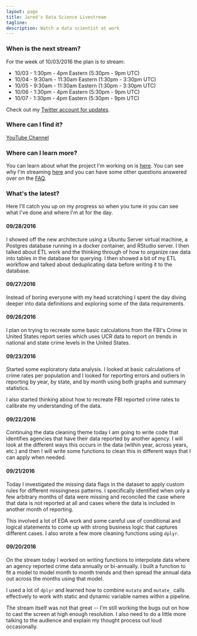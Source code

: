 ```yaml
---
layout: page
title: Jared's Data Science Livestream
tagline:
description: Watch a data scientist at work
---
```


### When is the next stream?

For the week of 10/03/2016 the plan is to stream:

- 10/03 - 1:30pm - 4pm Eastern (5:30pm - 9pm UTC)
- 10/04 - 9:30am - 11:30am Eastern (1:30pm - 3:30pm UTC)
- 10/05 - 9:30am - 11:30am Eastern (1:30pm - 3:30pm UTC)
- 10/06 - 1:30pm - 4pm Eastern (5:30pm - 9pm UTC)
- 10/07 - 1:30pm - 4pm Eastern (5:30pm - 9pm UTC)

Check out my [Twitter account for updates](http://www.twitter.com/jknowles).

### Where can I find it?
[YouTube Channel](https://www.youtube.com/user/debatemanjk)

### Where can I learn more?

You can learn about what the project I'm working on is [here](pages/project.html).
You can see why I'm streaming [here](pages/whystream.html) and you can have
some other questions answered over on the [FAQ](pages/faq.html).

### What's the latest?

Here I'll catch you up on my progress so when you tune in you can see what I've
done and where I'm at for the day.

#### 09/28/2016

I showed off the new architecture using a Ubuntu Server virtual machine, a
Postgres database running in a docker container, and RStudio server. I then
talked about ETL work and the thinking through of how to organize raw data
into tables in the database for querying. I then showed a bit of my ETL
workflow and talked about deduplicating data before writing it to the database.

#### 09/27/2016

Instead of boring everyone with my head scratching I spent the day diving deeper
into data definitions and exploring some of the data requirements.

#### 09/26/2016

I plan on trying to recreate some basic calculations from the FBI's Crime in
United States report series which uses UCR data to report on trends in national
and state crime levels in the United States.

#### 09/23/2016

Started some exploratory data analysis. I looked at basic calculations of
crime rates per population and I looked for reporting errors and outliers in
reporting by year, by state, and by month using both graphs and summary
statistics.

I also started thinking about how to recreate FBI reported crime rates to
calibrate my understanding of the data.

#### 09/22/2016

Continuing the data cleaning theme today I am going to write code that identifies
agencies that have their data reported by another agency. I will look at the
different ways this occurs in the data (within year, across years, etc.) and
then I will write some functions to clean this in different ways that I can
apply when needed.

#### 09/21/2016

Today I investigated the missing data flags in the dataset to apply
custom rules for different missingness patterns. I specifically identified
when only a few arbitrary months of data were missing and reconciled the case
where that data is not reported at all and cases where the data is included in
another month of reporting.

This involved a lot of EDA work and some careful use of conditional and
logical statements to come up with strong business logic that captures different
cases. I also wrote a few more cleaning functions using `dplyr`.

#### 09/20/2016

On the stream today I worked on writing functions to interpolate data where an
agency reported crime data annually or bi-annually. I built a function to fit
a model to model month to month trends and then spread the annual data out
across the months using that model.

I used a lot of `dplyr` and learned how to combine `mutate` and `mutate_` calls
effectively to work with static and dynamic variable names within a pipeline.

The stream itself was not that great -- I'm still working the bugs out on how to
cast the screen at high enough resolution. I also need to do a little more talking
to the audience and explain my thought process out loud occasionally.
